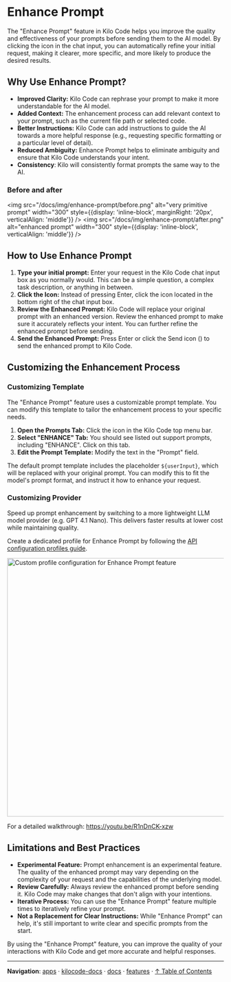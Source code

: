 # Enhance Prompt

The "Enhance Prompt" feature in Kilo Code helps you improve the quality and effectiveness of your prompts before sending them to the AI model. By clicking the <Codicon name="sparkle" /> icon in the chat input, you can automatically refine your initial request, making it clearer, more specific, and more likely to produce the desired results.

## Why Use Enhance Prompt?

- **Improved Clarity:** Kilo Code can rephrase your prompt to make it more understandable for the AI model.
- **Added Context:** The enhancement process can add relevant context to your prompt, such as the current file path or selected code.
- **Better Instructions:** Kilo Code can add instructions to guide the AI towards a more helpful response (e.g., requesting specific formatting or a particular level of detail).
- **Reduced Ambiguity:** Enhance Prompt helps to eliminate ambiguity and ensure that Kilo Code understands your intent.
- **Consistency**: Kilo will consistently format prompts the same way to the AI.

### Before and after

<img src="/docs/img/enhance-prompt/before.png" alt="very primitive prompt" width="300" style={{display: 'inline-block', marginRight: '20px', verticalAlign: 'middle'}} />
<img src="/docs/img/enhance-prompt/after.png" alt="enhanced prompt" width="300" style={{display: 'inline-block', verticalAlign: 'middle'}} />

## How to Use Enhance Prompt

1.  **Type your initial prompt:** Enter your request in the Kilo Code chat input box as you normally would. This can be a simple question, a complex task description, or anything in between.
2.  **Click the <Codicon name="sparkle" /> Icon:** Instead of pressing Enter, click the <Codicon name="sparkle" /> icon located in the bottom right of the chat input box.
3.  **Review the Enhanced Prompt:** Kilo Code will replace your original prompt with an enhanced version. Review the enhanced prompt to make sure it accurately reflects your intent. You can further refine the enhanced prompt before sending.
4.  **Send the Enhanced Prompt:** Press Enter or click the Send icon (<Codicon name="send" />) to send the enhanced prompt to Kilo Code.

## Customizing the Enhancement Process

### Customizing Template

The "Enhance Prompt" feature uses a customizable prompt template. You can modify this template to tailor the enhancement process to your specific needs.

1.  **Open the Prompts Tab:** Click the <Codicon name="notebook" /> icon in the Kilo Code top menu bar.
2.  **Select "ENHANCE" Tab:** You should see listed out support prompts, including "ENHANCE". Click on this tab.
3.  **Edit the Prompt Template:** Modify the text in the "Prompt" field.

The default prompt template includes the placeholder `${userInput}`, which will be replaced with your original prompt. You can modify this to fit the model's prompt format, and instruct it how to enhance your request.

### Customizing Provider

Speed up prompt enhancement by switching to a more lightweight LLM model provider (e.g. GPT 4.1 Nano). This delivers faster results at lower cost while maintaining quality.

Create a dedicated profile for Enhance Prompt by following the [API configuration profiles guide](/features/api-configuration-profiles).

<img src="/docs/img/enhance-prompt/custom-enhance-profile.png" alt="Custom profile configuration for Enhance Prompt feature" width="600" />

For a detailed walkthrough: https://youtu.be/R1nDnCK-xzw

## Limitations and Best Practices

- **Experimental Feature:** Prompt enhancement is an experimental feature. The quality of the enhanced prompt may vary depending on the complexity of your request and the capabilities of the underlying model.
- **Review Carefully:** Always review the enhanced prompt before sending it. Kilo Code may make changes that don't align with your intentions.
- **Iterative Process:** You can use the "Enhance Prompt" feature multiple times to iteratively refine your prompt.
- **Not a Replacement for Clear Instructions:** While "Enhance Prompt" can help, it's still important to write clear and specific prompts from the start.

By using the "Enhance Prompt" feature, you can improve the quality of your interactions with Kilo Code and get more accurate and helpful responses.

---

**Navigation**: [apps](../../../../apps/) · [kilocode-docs](../../../apps/kilocode-docs/) · [docs](../../apps/kilocode-docs/docs/) · [features](../apps/kilocode-docs/docs/features/) · [↑ Table of Contents](#enhance-prompt)
